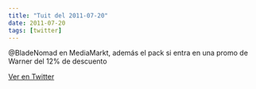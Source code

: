 ```yaml
---
title: "Tuit del 2011-07-20"
date: 2011-07-20
tags: [twitter]
---
```


@BladeNomad en MediaMarkt, además el pack si entra en una promo de Warner del 12% de descuento



[Ver en Twitter](https://twitter.com/i/web/status/93470231674101760)
